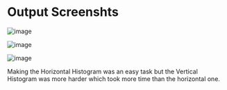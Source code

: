 <h1>Output Screenshts</h1>

![image](https://github.com/user-attachments/assets/f99d271d-9dbd-4544-b020-342206f72ced)

![image](https://github.com/user-attachments/assets/c00446d3-047f-4740-ad06-fd1e6b7d0238)

![image](https://github.com/user-attachments/assets/0f58b989-0483-4fd1-884c-e86893450413)

Making the Horizontal Histogram was an easy task but the Vertical Histogram was more harder which took more time than the horizontal one. 
